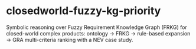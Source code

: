 # closedworld-fuzzy-kg-priority
Symbolic reasoning over Fuzzy Requirement Knowledge Graph (FRKG) for closed-world complex products: ontology → FRKG → rule-based expansion → GRA multi-criteria ranking with a NEV case study.
